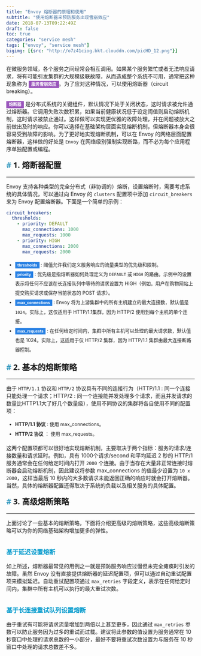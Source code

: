 ```yaml
---
title: "Envoy 熔断器的原理和使用"
subtitle: "使用熔断器来预防服务出现雪崩效应"
date: 2018-07-13T09:22:49Z
draft: false
toc: true
categories: "service mesh"
tags: ["envoy", "service mesh"]
bigimg: [{src: "http://o7z41ciog.bkt.clouddn.com/picHD_12.png"}]
---
```


<!--more-->

在微服务领域，各个服务之间经常会相互调用。如果某个服务繁忙或者无法响应请求，将有可能引发集群的大规模级联故障，从而造成整个系统不可用，通常把这种现象称为 <span id="inline-purple">服务雪崩效应</span>。为了应对这种情况，可以使用熔断器（circuit breaking）。

<span id="inline-purple">熔断器</span> 是分布式系统的关键组件，默认情况下处于关闭状态，这时请求被允许通过熔断器。它调用失败次数积累，如果当前健康状况低于设定阈值则启动熔断机制，这时请求被禁止通过。这样做可以实现更优雅的故障处理，并在问题被放大之前做出及时的响应。你可以选择在基础架构层面实现熔断机制，但熔断器本身会很容易受到故障的影响。为了更好地实现熔断机制，可以在 Envoy 的网络层面配置熔断器，这样做的好处是 `Envoy` 在网络级别强制实现断路，而不必为每个应用程序单独配置或编程。

## 1. 熔断器配置

----

Envoy 支持各种类型的完全分布式（非协调的）熔断，设置熔断时，需要考虑系统的具体情况，可以通过向 Envoy 的 `clusters` 配置项中添加 `circuit_breakers` 来为 Envoy 配置熔断器。下面是一个简单的示例：

```yaml
circuit_breakers:
  thresholds:
    - priority: DEFAULT
      max_connections: 1000
      max_requests: 1000
    - priority: HIGH
      max_connections: 2000
      max_requests: 2000
```

+ <span id="inline-blue">thresholds</span> : 阈值允许我们定义服务响应的流量类型的优先级和限制。
+ <span id="inline-blue">priority</span> : 优先级是指熔断器如何处理定义为 `DEFAULT` 或 `HIGH` 的路由。示例中的设置表示将任何不应该在长连接队列中等待的请求设置为 HIGH（例如，用户在购物网站上提交购买请求或保存当前状态的 POST 请求）。
+ <span id="inline-blue">max_connections</span> : Envoy 将为上游集群中的所有主机建立的最大连接数，默认值是 `1024`。实际上，这仅适用于 HTTP/1.1集群，因为 HTTP/2 使用到每个主机的单个连接。
+ <span id="inline-blue">max_requests</span> : 在任何给定时间内，集群中所有主机可以处理的最大请求数，默认值也是 1024。实际上，这适用于仅 HTTP/2 集群，因为 HTTP/1.1 集群由最大连接断路器控制。

## 2. 基本的熔断策略

----

由于 `HTTP/1.1` 协议和 `HTTP/2` 协议具有不同的连接行为（HTTP/1.1 : 同一个连接只能处理一个请求；HTTP/2 : 同一个连接能并发处理多个请求，而且并发请求的数量比HTTP1.1大了好几个数量级），使用不同协议的集群将各自使用不同的配置项：

+ **HTTP/1.1 协议** : 使用 max_connections。
+ **HTTP/2 协议** ： 使用 max_requests。

这两个配置项都可以很好地实现熔断机制，主要取决于两个指标：服务的请求/连接数量和请求延时。例如，具有 1000个请求/second 和平均延迟 2 秒的 HTTP/1 服务通常会在任何给定时间内打开 `2000` 个连接。由于当存在大量非正常连接时熔断器会启动熔断机制，因此建议将参数 max_connections 的值最少设置为 `10 x 2000`，这样当最后 10 秒内的大多数请求未能返回正确的响应时就会打开熔断器。当然，具体的熔断器配置还得取决于系统的负载以及相关服务的具体配置。

## 3. 高级熔断策略

----

上面讨论了一些基本的熔断策略，下面将介绍更高级的熔断策略，这些高级熔断策略可以为你的网络基础架构增加更多的弹性。

### 基于延迟设置熔断

如上所述，熔断器最常见的用例之一就是预防服务响应过慢但未完全瘫痪时引发的故障。虽然 Envoy 没有直接提供熔断器的延迟配置项，但可以通过自动重试配置项来模拟延迟。自动重试配置项通过 `max_retries` 字段定义，表示在任何给定时间内，集群中所有主机可以执行的最大重试次数。

### 基于长连接重试队列设置熔断

由于重试有可能将请求流量增加到两倍以上甚至更多，因此通过 `max_retries` 参数可以防止服务因为过多的重试而过载。建议将此参数的值设置为服务通常在 10 秒窗口中处理的请求总数的一小部分，最好不要将重试次数设置为与服务在 10 秒窗口中处理的请求总数差不多。




<style>
h1,h2,h3,h4,h5,h6 {
    font-family: 'Open Sans', 'Helvetica Neue', Helvetica, Arial, sans-serif;
    font-weight: 800;
    margin-top: 35px;
}
h2 {
    display: block;
    font-size: 1.5em;
    margin-block-start: 0.83em;
    margin-block-end: 0.83em;
    margin-inline-start: 0px;
    margin-inline-end: 0px;
    font-weight: bold;
}
h2::before {
    content: "#";
    margin-right: 5px;
    color: #2d96bd;
}
h3 {
    color: #0099CC;
}
h4 {
    color: #F77A0B;
}
li {
    line-height: 2;
    font-size: 0.9em;
}
blockquote {
    padding: 10px 20px;
    margin: 0 0 20px;
    font-size: 16px;
    border-left: 5px solid #986dbd;
}
#note {
    font-size: 1.5rem;
    font-style: italic;
    padding: 0 1rem;
    margin: 2.5rem 0;
    position: relative;
    background-color: #fafeff;
    border-top: 1px dotted #9954bb;
    border-bottom: 1px dotted #9954bb;
}
#note-title {
    padding: 0.2rem 0.5rem;
    background: #9954bb;
    color: #FFF;
    position: absolute;
    left: 0;
    top: 0.25rem;
    box-shadow: 0 2px 4px rgba(0,0,0,0.2);
    border-radius: 4px;
    -webkit-transform: rotate(-5deg) translateX(-10px) translateY(-25px);
    -moz-transform: rotate(-5deg) translateX(-10px) translateY(-25px);
    -ms-transform: rotate(-5deg) translateX(-10px) translateY(-25px);
    -o-transform: rotate(-5deg) translateX(-10px) translateY(-25px);
    transform: rotate(-5deg) translateX(-10px) translateY(-25px);
}
#inline-yellow {
display:inline;
padding:.2em .6em .3em;
font-size:80%;
font-weight:bold;
line-height:1;
color:#fff;
text-align:center;
white-space:nowrap;
vertical-align:baseline;
border-radius:0;
background-color: #f0ad4e;
}
#inline-green {
display:inline;
padding:.2em .6em .3em;
font-size:80%;
font-weight:bold;
line-height:1;
color:#fff;
text-align:center;
white-space:nowrap;
vertical-align:baseline;
border-radius:0;
background-color: #5cb85c;
}
#inline-blue {
display:inline;
padding:.2em .6em .3em;
font-size:80%;
font-weight:bold;
line-height:1;
color:#fff;
text-align:center;
white-space:nowrap;
vertical-align:baseline;
border-radius:0;
background-color: #2780e3;
}
#inline-purple {
display:inline;
padding:.2em .6em .3em;
font-size:80%;
font-weight:bold;
line-height:1;
color:#fff;
text-align:center;
white-space:nowrap;
vertical-align:baseline;
border-radius:0;
background-color: #9954bb;
}
#div-border-left-red {
display: block;
padding: 10px;
margin: 10px 0;
border: 1px solid #ccc;
border-left-width: 5px;
border-radius: 3px;
border-left-color: #df3e3e;
}
#div-border-left-yellow {
display: block;
padding: 10px;
margin: 10px 0;
border: 1px solid #ccc;
border-left-width: 5px;
border-radius: 3px;
border-left-color: #f0ad4e;
}
#div-border-left-green {
display: block;
padding: 10px;
margin: 10px 0;
border: 1px solid #ccc;
border-left-width: 5px;
border-radius: 3px;
border-left-color: #5cb85c;
}
#div-border-left-blue {
display: block;
padding: 10px;
margin: 10px 0;
border: 1px solid #ccc;
border-left-width: 5px;
border-radius: 3px;
border-left-color: #2780e3;
}
#div-border-left-purple {
display: block;
padding: 10px;
margin: 10px 0;
border: 1px solid #ccc;
border-left-width: 5px;
border-radius: 3px;
border-left-color: #9954bb;
}
#div-border-right-red {
display: block;
padding: 10px;
margin: 10px 0;
border: 1px solid #ccc;
border-right-width: 5px;
border-radius: 3px;
border-right-color: #df3e3e;
}
#div-border-right-yellow {
display: block;
padding: 10px;
margin: 10px 0;
border: 1px solid #ccc;
border-right-width: 5px;
border-radius: 3px;
border-right-color: #f0ad4e;
}
#div-border-right-green {
display: block;
padding: 10px;
margin: 10px 0;
border: 1px solid #ccc;
border-right-width: 5px;
border-radius: 3px;
border-right-color: #5cb85c;
}
#div-border-right-blue {
display: block;
padding: 10px;
margin: 10px 0;
border: 1px solid #ccc;
border-right-width: 5px;
border-radius: 3px;
border-right-color: #2780e3;
}
#div-border-right-purple {
display: block;
padding: 10px;
margin: 10px 0;
border: 1px solid #ccc;
border-right-width: 5px;
border-radius: 3px;
border-right-color: #9954bb;
}
#div-border-top-red {
display: block;
padding: 10px;
margin: 10px 0;
border: 1px solid #ccc;
border-top-width: 5px;
border-radius: 3px;
border-top-color: #df3e3e;
}
#div-border-top-yellow {
display: block;
padding: 10px;
margin: 10px 0;
border: 1px solid #ccc;
border-top-width: 5px;
border-radius: 3px;
border-top-color: #f0ad4e;
}
#div-border-top-green {
display: block;
padding: 10px;
margin: 10px 0;
border: 1px solid #ccc;
border-top-width: 5px;
border-radius: 3px;
border-top-color: #5cb85c;
}
#div-border-top-blue {
display: block;
padding: 10px;
margin: 10px 0;
border: 1px solid #ccc;
border-top-width: 5px;
border-radius: 3px;
border-top-color: #2780e3;
}
#div-border-top-purple {
display: block;
padding: 10px;
margin: 10px 0;
border: 1px solid #ccc;
border-top-width: 5px;
border-radius: 3px;
border-top-color: #9954bb;
}
</style>
